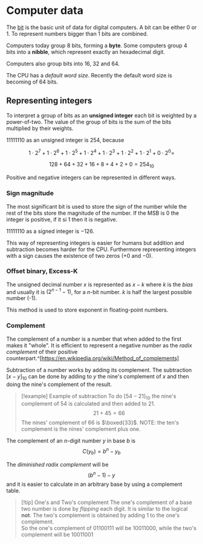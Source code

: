 # Computer data

The [bit](bit.md) is the basic unit of data for digital computers. A bit can be either $0$ or $1$. To represent numbers bigger than $1$ bits are combined.

Computers today group $8$ bits, forming a **byte**. Some computers group $4$ bits into a **nibble**, which represent exactly an hexadecimal digit.

Computers also group bits into 16, 32 and 64.

The CPU has a *default word size*. Recently the default word size is becoming of 64 bits.

## Representing integers

To interpret a group of bits as an **unsigned integer** each bit is weighted by a power-of-two. The value of the group of bits is the sum of the bits multiplied by their weights.

$11111110$ as an unsigned integer is $254$, because

$$1\cdot2^7+1\cdot2^6+1\cdot2^5+1\cdot2^4+1\cdot2^3+1\cdot2^2+1\cdot2^1+0\cdot2^0=$$

$$128+64+32+16+8+4+2+0=254_{10}$$

Positive and negative integers can be represented in different ways.

### Sign magnitude

The most significant bit is used to store the sign of the number while the rest of the bits store the magnitude of the number. If the MSB is $0$ the integer is positive, if it si $1$ then it is negative.

$11111110$ as a signed integer is $-126$.

This way of representing integers is easier for humans but addition and subtraction becomes harder for the CPU. Furthermore representing integers with a sign causes the existence of two zeros ($+0$ and $-0$).

### Offset binary, Excess-K

The unsigned decimal number $x$ is represented as $x-k$ where $k$ is the *bias* and usually it is $(2^{n-1}-1)$, for a $n$-bit number. $k$ is half the largest possible number (-1).

This method is used to store exponent in floating-point numbers.

### Complement

The complement of a number is a number that when added to the first makes it "whole". It is efficient to represent a negative number as the *radix complement* of their positive counterpart.^[https://en.wikipedia.org/wiki/Method_of_complements]

Subtraction of a number works by adding its complement. The subtraction $[x-y]_{10}$ can be done by adding to $y$ the nine's complement of $x$ and then doing the nine's complement of the result.

> [!example] Example of subtraction
> To do $[54-21]_{10}$ the nine's complement of $54$ is calculated and then added to $21$. $$21+45=66$$
> The nines' complement of $66$ is $\boxed{33}$.
> NOTE: the ten's complement is the nines' complement plus one.

The complement of an $n$-digit number $y$ in base $b$ is $$C(y_b)=b^n-y_b$$

The *diminished radix complement* will be $$(b^n-1)-y$$ and it is easier to calculate in an arbitrary base by using a complement table.

> [!tip] One's and Two's complement
> The one's complement of a base two number is done by *flipping* each digit. It is similar to the logical **not**.
> The two's complement is obtained by adding $1$ to the one's complement.<br>
> So the one's complement of $01100111$ will be $10011000$, while the two's complement will be $10011001$
